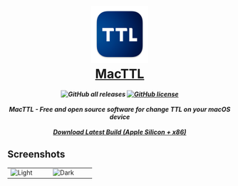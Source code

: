 <h1 align="center">
  <a href="https://github.com/wavetape/MacTTL">
    <img src="Assets/Icon/MacTTL Icon 1024.png" width="128" height="128" />
    <br />
    MacTTL
  </a>
</h1>

<h5 align="center">
    <img alt="GitHub all releases" src="https://img.shields.io/github/downloads/wavetape/MacTTL/total?style=for-the-badge">
    <a href="https://github.com/wavetape/MacTTL/blob/master/LICENSE"><img alt="GitHub license" src="https://img.shields.io/github/license/wavetape/MacTTL?style=for-the-badge"></a>
    <br>
    <br>
    MacTTL - Free and open source software for change TTL on your macOS device
    <br>
    <br>
    <a href="https://github.com/wavetape/MacTTL/releases/latest/download/MacTTL 1.0.dmg">Download Latest Build (Apple Silicon + x86)</a>
  </a>
</h5>

## Screenshots

<table>
  <tbody>
      <td width="33%">
          <img width="500" alt="Light" src="https://user-images.githubusercontent.com/55458918/161005882-1e3785f4-0e68-461d-ac63-dc96a29016a5.png">
      </td>
      <td width="33%">
          <img width="500" alt="Dark" src="https://user-images.githubusercontent.com/55458918/161006564-be129959-5e62-48df-9931-752bb01ad1a5.png">
      </td>
      </td>
    </tr>
  </tbody>
</table>
